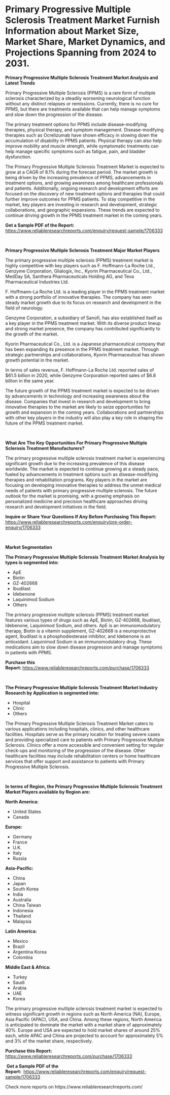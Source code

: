 <p><h1>Primary Progressive Multiple Sclerosis Treatment Market Furnish Information about Market Size, Market Share, Market Dynamics, and Projections Spanning from 2024 to 2031.</h1></p><p><strong>Primary Progressive Multiple Sclerosis Treatment Market Analysis and Latest Trends</strong></p>
<p><p>Primary Progressive Multiple Sclerosis (PPMS) is a rare form of multiple sclerosis characterized by a steadily worsening neurological function without any distinct relapses or remissions. Currently, there is no cure for PPMS, but there are treatments available that can help manage symptoms and slow down the progression of the disease.</p><p>The primary treatment options for PPMS include disease-modifying therapies, physical therapy, and symptom management. Disease-modifying therapies such as Ocrelizumab have shown efficacy in slowing down the accumulation of disability in PPMS patients. Physical therapy can also help improve mobility and muscle strength, while symptomatic treatments can help manage specific symptoms such as fatigue, pain, and bladder dysfunction.</p><p>The Primary Progressive Multiple Sclerosis Treatment Market is expected to grow at a CAGR of 8.1% during the forecast period. The market growth is being driven by the increasing prevalence of PPMS, advancements in treatment options, and growing awareness among healthcare professionals and patients. Additionally, ongoing research and development efforts are focused on the discovery of new treatment options and therapies that could further improve outcomes for PPMS patients. To stay competitive in the market, key players are investing in research and development, strategic collaborations, and geographic expansions. These trends are expected to continue driving growth in the PPMS treatment market in the coming years.</p></p>
<p><strong>Get a Sample PDF of the Report:&nbsp;</strong> <a href="https://www.reliableresearchreports.com/enquiry/request-sample/1706333">https://www.reliableresearchreports.com/enquiry/request-sample/1706333</a></p>
<p>&nbsp;</p>
<p><strong>Primary Progressive Multiple Sclerosis Treatment Major Market Players</strong></p>
<p><p>The primary progressive multiple sclerosis (PPMS) treatment market is highly competitive with key players such as F. Hoffmann-La Roche Ltd., Genzyme Corporation, Glialogix, Inc., Kyorin Pharmaceutical Co., Ltd., MedDay SA, Santhera Pharmaceuticals Holding AG, and Teva Pharmaceutical Industries Ltd.</p><p>F. Hoffmann-La Roche Ltd. is a leading player in the PPMS treatment market with a strong portfolio of innovative therapies. The company has seen steady market growth due to its focus on research and development in the field of neurology.</p><p>Genzyme Corporation, a subsidiary of Sanofi, has also established itself as a key player in the PPMS treatment market. With its diverse product lineup and strong market presence, the company has contributed significantly to the growth of the market.</p><p>Kyorin Pharmaceutical Co., Ltd. is a Japanese pharmaceutical company that has been expanding its presence in the PPMS treatment market. Through strategic partnerships and collaborations, Kyorin Pharmaceutical has shown growth potential in the market.</p><p>In terms of sales revenue, F. Hoffmann-La Roche Ltd. reported sales of $61.5 billion in 2020, while Genzyme Corporation reported sales of $6.8 billion in the same year.</p><p>The future growth of the PPMS treatment market is expected to be driven by advancements in technology and increasing awareness about the disease. Companies that invest in research and development to bring innovative therapies to the market are likely to seize opportunities for growth and expansion in the coming years. Collaborations and partnerships with other key players in the industry will also play a key role in shaping the future of the PPMS treatment market.</p></p>
<p>&nbsp;</p>
<p><strong>What Are The Key Opportunities For Primary Progressive Multiple Sclerosis Treatment Manufacturers?</strong></p>
<p><p>The primary progressive multiple sclerosis treatment market is experiencing significant growth due to the increasing prevalence of this disease worldwide. The market is expected to continue growing at a steady pace, fueled by advancements in treatment options such as disease-modifying therapies and rehabilitation programs. Key players in the market are focusing on developing innovative therapies to address the unmet medical needs of patients with primary progressive multiple sclerosis. The future outlook for the market is promising, with a growing emphasis on personalized medicine and precision healthcare approaches driving research and development initiatives in the field.</p></p>
<p><strong>Inquire or Share Your Questions If Any Before Purchasing This Report:</strong> <a href="https://www.reliableresearchreports.com/enquiry/pre-order-enquiry/1706333">https://www.reliableresearchreports.com/enquiry/pre-order-enquiry/1706333</a></p>
<p>&nbsp;</p>
<p><strong>Market Segmentation</strong></p>
<p><strong>The Primary Progressive Multiple Sclerosis Treatment Market Analysis by types is segmented into:</strong></p>
<p><ul><li>ApE</li><li>Biotin</li><li>GZ-402668</li><li>Ibudilast</li><li>Idebenone</li><li>Laquinimod Sodium</li><li>Others</li></ul></p>
<p><p>The primary progressive multiple sclerosis (PPMS) treatment market features various types of drugs such as ApE, Biotin, GZ-402668, Ibudilast, Idebenone, Laquinimod Sodium, and others. ApE is an immunomodulatory therapy, Biotin is a vitamin supplement, GZ-402668 is a neuroprotective agent, Ibudilast is a phosphodiesterase inhibitor, and Idebenone is an antioxidant. Laquinimod Sodium is an immunomodulatory drug. These medications aim to slow down disease progression and manage symptoms in patients with PPMS.</p></p>
<p><strong>Purchase this Report:&nbsp;</strong><a href="https://www.reliableresearchreports.com/purchase/1706333">https://www.reliableresearchreports.com/purchase/1706333</a></p>
<p>&nbsp;</p>
<p><strong>The Primary Progressive Multiple Sclerosis Treatment Market Industry Research by Application is segmented into:</strong></p>
<p><ul><li>Hospital</li><li>Clinic</li><li>Others</li></ul></p>
<p><p>The Primary Progressive Multiple Sclerosis Treatment Market caters to various applications including hospitals, clinics, and other healthcare facilities. Hospitals serve as the primary location for treating severe cases and providing specialized care to patients with Primary Progressive Multiple Sclerosis. Clinics offer a more accessible and convenient setting for regular check-ups and monitoring of the progression of the disease. Other healthcare facilities may include rehabilitation centers or home healthcare services that offer support and assistance to patients with Primary Progressive Multiple Sclerosis.</p></p>
<p>&nbsp;</p>
<p><strong>In terms of Region, the Primary Progressive Multiple Sclerosis Treatment Market Players available by Region are:</strong></p>
<p>
    <p> <strong> North America: </strong>
        <ul>
            <li>United States</li>
            <li>Canada</li>
        </ul>
        </p> 
    <p> <strong> Europe: </strong>
        <ul>
            <li>Germany</li>
            <li>France</li>
            <li>U.K.</li>
            <li>Italy</li>
            <li>Russia</li>
        </ul>
        </p> 
    <p> <strong> Asia-Pacific: </strong>
        <ul>
            <li>China</li>
            <li>Japan</li>
            <li>South Korea</li>
            <li>India</li>
            <li>Australia</li>
            <li>China Taiwan</li>
            <li>Indonesia</li>
            <li>Thailand</li>
            <li>Malaysia</li>
        </ul>
        </p> 
    <p> <strong> Latin America: </strong>
        <ul>
            <li>Mexico</li>
            <li>Brazil</li>
            <li>Argentina Korea</li>
            <li>Colombia</li>
        </ul>
        </p> 
    <p> <strong> Middle East & Africa: </strong>
        <ul>
            <li>Turkey</li>
            <li>Saudi</li>
            <li>Arabia</li>
            <li>UAE</li>
            <li>Korea</li>
        </ul>
    </p>
    </p>
<p><p>The primary progressive multiple sclerosis treatment market is expected to witness significant growth in regions such as North America (NA), Europe, Asia Pacific (APAC), USA, and China. Among these regions, North America is anticipated to dominate the market with a market share of approximately 40%. Europe and USA are expected to hold market shares of around 25% each, while APAC and China are projected to account for approximately 5% and 3% of the market share, respectively.</p></p>
<p><strong>Purchase this Report: </strong><a href="https://www.reliableresearchreports.com/purchase/1706333">https://www.reliableresearchreports.com/purchase/1706333</a></p>
<p>&nbsp;<strong>Get a Sample PDF of the Report:&nbsp;&nbsp;</strong><a href="https://www.reliableresearchreports.com/enquiry/request-sample/1706333">https://www.reliableresearchreports.com/enquiry/request-sample/1706333</a></p>
<p><strong></strong></p>
<p>Check more reports on https://www.reliableresearchreports.com/</p>